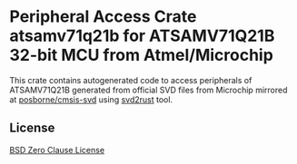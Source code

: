 # Peripheral Access Crate atsamv71q21b for ATSAMV71Q21B 32-bit MCU from Atmel/Microchip

This crate contains autogenerated code to access peripherals of ATSAMV71Q21B generated from official SVD files from Microchip mirrored at [posborne/cmsis-svd](https://github.com/posborne/cmsis-svd) using [svd2rust](https://github.com/rust-embedded/svd2rust/) tool.

## License

[BSD Zero Clause License](https://choosealicense.com/licenses/0bsd/)
